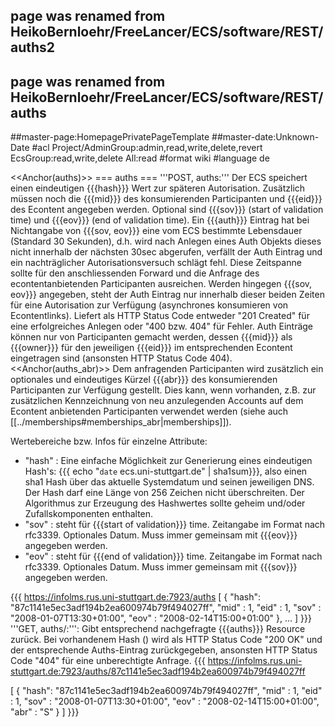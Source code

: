 ## page was renamed from HeikoBernloehr/FreeLancer/ECS/software/REST/auths2
## page was renamed from HeikoBernloehr/FreeLancer/ECS/software/REST/auths
##master-page:HomepagePrivatePageTemplate
##master-date:Unknown-Date
#acl Project/AdminGroup:admin,read,write,delete,revert EcsGroup:read,write,delete All:read
#format wiki
#language de

<<Anchor(auths)>>
=== auths ===
'''POST, auths:''' Der ECS speichert einen eindeutigen {{{hash}}} Wert zur späteren Autorisation. Zusätzlich müssen noch die {{{mid}}} des konsumierenden Participanten und {{{eid}}} des Econtent angegeben werden. Optional sind {{{sov}}} (start of validation time) und {{{eov}}} (end of validation time). Ein {{{auth}}} Eintrag hat bei Nichtangabe von {{{sov, eov}}} eine vom ECS bestimmte Lebensdauer (Standard 30 Sekunden), d.h. wird nach Anlegen eines Auth Objekts dieses nicht innerhalb der nächsten 30sec abgerufen, verfällt der Auth Eintrag und ein nachträglicher Autorisationsversuch schlägt fehl. Diese Zeitspanne sollte für den anschliessenden Forward und die Anfrage des econtentanbietenden Participanten ausreichen. Werden hingegen {{{sov, eov}}} angegeben, steht der Auth Eintrag nur innerhalb dieser beiden Zeiten für eine Autorisation zur Verfügung (asynchrones konsumieren von Econtentlinks). Liefert als HTTP Status Code entweder "201 Created" für eine erfolgreiches Anlegen oder "400 bzw. 404" für Fehler. Auth Einträge können nur von Participanten gemacht werden, dessen {{{mid}}} als {{{owner}}} für den jeweiligen {{{eid}}} im entsprechenden Econtent eingetragen sind (ansonsten HTTP Status Code 404). <<Anchor(auths_abr)>> Dem anfragenden Participanten wird zusätzlich ein optionales und eindeutiges Kürzel {{{abr}}} des  konsumierenden Participanten zur Verfügung gestellt. Dies kann, wenn vorhanden, z.B. zur zusätzlichen Kennzeichnung von neu anzulegenden Accounts auf dem Econtent anbietenden Participanten verwendet werden (siehe auch [[../memberships#memberships_abr|memberships]]).  

Wertebereiche bzw. Infos für einzelne Attribute:
 * "hash" : Eine einfache Möglichkeit zur Generierung eines eindeutigen Hash's: {{{ echo "`date` ecs.uni-stuttgart.de" | sha1sum}}}, also einen sha1 Hash über das aktuelle Systemdatum und seinen jeweiligen DNS. Der Hash darf eine Länge von 256 Zeichen nicht überschreiten. Der Algorithmus zur Erzeugung des Hashwertes sollte geheim und/oder Zufallskomponenten enthalten.
 * "sov" : steht für {{{start of validation}}} time. Zeitangabe im Format nach rfc3339. Optionales Datum. Muss immer gemeinsam mit {{{eov}}} angegeben werden.
 * "eov" : steht für {{{end of validation}}} time. Zeitangabe im Format nach rfc3339. Optionales Datum. Muss immer gemeinsam mit {{{sov}}} angegeben werden.

{{{
https://infolms.rus.uni-stuttgart.de:7923/auths
[
{
  "hash":  "87c1141e5ec3adf194b2ea600974b79f494027ff",
  "mid" :  1,
  "eid" :  1,
  "sov" :  "2008-01-07T13:30+01:00",
  "eov" :  "2008-02-14T15:00+01:00"
},
...
]
}}}
'''GET, auths/<hash>:''': Gibt entsprechend nachgefragte {{{auths}}} Resource zurück. Bei vorhandenem Hash (<hash>) wird  als HTTP Status Code "200 OK" und der entsprechende Auths-Eintrag zurückgegeben, ansonsten HTTP Status Code "404" für eine unberechtigte Anfrage.
{{{
https://infolms.rus.uni-stuttgart.de:7923/auths/87c1141e5ec3adf194b2ea600974b79f494027ff

[
{
  "hash":  "87c1141e5ec3adf194b2ea600974b79f494027ff",
  "mid" :  1,
  "eid" :  1,
  "sov" :  "2008-01-07T13:30+01:00",
  "eov" :  "2008-02-14T15:00+01:00",
  "abr" :  "S"
}
]
}}}
